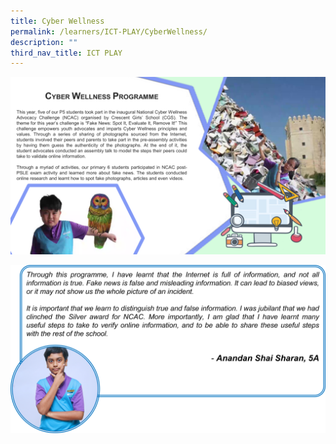 ```yaml
---
title: Cyber Wellness
permalink: /learners/ICT-PLAY/CyberWellness/
description: ""
third_nav_title: ICT PLAY
---
```

![](/images/PLAY-ICT_Cyber-Wellness-Prog-1024x576.png)

![](/images/ICT-slide6-1024x548.png)